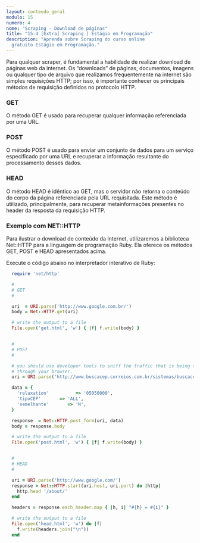 ```yaml
---
layout: conteudo_geral
modulo: 15
numero: 4
nome: "Scraping - Download de páginas"
title: "15.4 [Extra] Scraping | Estágio em Programação"
description: "Aprenda sobre Scraping do curso online
  gratuito Estágio em Programação."
---
```


Para qualquer scraper, é fundamental a habilidade de realizar download de páginas web da internet. Os “downloads” de páginas, documentos, imagens ou qualquer tipo de arquivo que realizamos frequentemente na internet são simples requisições HTTP; por isso, é importante conhecer os principais métodos de requisição definidos no protocolo HTTP.

### GET

O método GET é usado para recuperar qualquer informação referenciada por uma URL.

### POST

O método POST é usado para enviar um conjunto de dados para um serviço especificado por uma URL e recuperar a informação resultante do processamento desses dados.

### HEAD

O método HEAD é idêntico ao GET, mas o servidor não retorna o conteúdo do corpo da página referenciada pela URL requisitada. Este método é utilizado, principalmente, para recuperar metainformações presentes no header da resposta da requisição HTTP.

### Exemplo com NET::HTTP

Para ilustrar o download de conteúdo da Internet, utilizaremos a biblioteca Net::HTTP para a linguagem de programação Ruby. Ela oferece os métodos GET, POST e HEAD apresentados acima.

Execute o código abaixo no interpretador interativo de Ruby:

```ruby
  require 'net/http'

  #
  # GET
  #

  uri  = URI.parse('http://www.google.com.br/')
  body = Net::HTTP.get(uri)

  # write the output to a file
  File.open('get.html', 'w') { |f| f.write(body) }


  #
  # POST
  #

  # you should use developer tools to sniff the traffic that is being transferred
  # through your browser.
  uri = URI.parse('http://www.buscacep.correios.com.br/sistemas/buscacep/resultadoBuscaCepEndereco.cfm')

  data = {
    'relaxation'          => '05050000',
    'tipoCEP'       => 'ALL',
    'semelhante'       => 'N',
  }

  response  = Net::HTTP.post_form(uri, data)
  body = response.body

  # write the output to a file
  File.open('post.html', 'w') { |f| f.write(body) }


  #
  # HEAD
  #

  uri = URI.parse('http://www.google.com/')
  response = Net::HTTP.start(uri.host, uri.port) do |http|
    http.head '/about/'
  end

  headers = response.each_header.map { |h, i| "#{h} = #{i}" }

  # write the output to a file
  File.open('head.html', 'w') do |f|
    f.write(headers.join("\n"))
  end
```